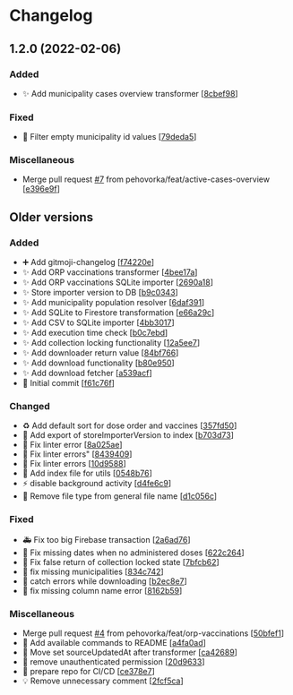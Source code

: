 # Changelog

<a name="1.2.0"></a>

## 1.2.0 (2022-02-06)

### Added

- ✨ Add municipality cases overview transformer [[8cbef98](https://github.com/pehovorka/covidvobcich-importer/commit/8cbef988091dad8783be08e91e0b862be8f3dd9d)]

### Fixed

- 🐛 Filter empty municipality id values [[79deda5](https://github.com/pehovorka/covidvobcich-importer/commit/79deda58b8252bacc8d3170dfb2fc412f6b579fb)]

### Miscellaneous

- Merge pull request [#7](https://github.com/pehovorka/covidvobcich-importer/issues/7) from pehovorka/feat/active-cases-overview [[e396e9f](https://github.com/pehovorka/covidvobcich-importer/commit/e396e9fab2791dacbcf98badd57e9e6cda49e0eb)]

## Older versions

### Added

- ➕ Add gitmoji-changelog [[f74220e](https://github.com/pehovorka/covidvobcich-importer/commit/f74220e073bb2116eee733cc89a86404dfd66f4e)]
- ✨ Add ORP vaccinations transformer [[4bee17a](https://github.com/pehovorka/covidvobcich-importer/commit/4bee17a4f3cf73120485f84c032a5044065ed153)]
- ✨ Add ORP vaccinations SQLite importer [[2690a18](https://github.com/pehovorka/covidvobcich-importer/commit/2690a1871ae680de52c34e56ea1519f45af4fab2)]
- ✨ Store importer version to DB [[b9c0343](https://github.com/pehovorka/covidvobcich-importer/commit/b9c034346db56a264f2b5bf8f23a718901822861)]
- ✨ Add municipality population resolver [[6daf391](https://github.com/pehovorka/covidvobcich-importer/commit/6daf39199325c484383adf4d16de73fe41d73dcc)]
- ✨ Add SQLite to Firestore transformation [[e66a29c](https://github.com/pehovorka/covidvobcich-importer/commit/e66a29c22ae75c114b22f562e9a5cffbbf803872)]
- ✨ Add CSV to SQLite importer [[4bb3017](https://github.com/pehovorka/covidvobcich-importer/commit/4bb30172492736617ee6424184882172db4956eb)]
- ✨ Add execution time check [[b0c7ebd](https://github.com/pehovorka/covidvobcich-importer/commit/b0c7ebd3304f1a852e296aaa3383d191da2477fc)]
- ✨ Add collection locking functionality [[12a5ee7](https://github.com/pehovorka/covidvobcich-importer/commit/12a5ee7e145d986925cdc4ab2edc0bc2ec678249)]
- ✨ Add downloader return value [[84bf766](https://github.com/pehovorka/covidvobcich-importer/commit/84bf766304d04393b6bedee45737897b8bfdf2f1)]
- ✨ Add download functionality [[b80e950](https://github.com/pehovorka/covidvobcich-importer/commit/b80e9509b54bc18be4cc3c64db768659b051949f)]
- ✨ Add download fetcher [[a539acf](https://github.com/pehovorka/covidvobcich-importer/commit/a539acfa3292e280524f8bd562542b8001d07002)]
- 🎉 Initial commit [[f61c76f](https://github.com/pehovorka/covidvobcich-importer/commit/f61c76fcd3507159eedb3d14a9a7c23c3e91f3fb)]

### Changed

- ♻️ Add default sort for dose order and vaccines [[357fd50](https://github.com/pehovorka/covidvobcich-importer/commit/357fd50c1e2a83ff0fd067a059445cda65320cfe)]
- 🎨 Add export of storeImporterVersion to index [[b703d73](https://github.com/pehovorka/covidvobcich-importer/commit/b703d730edbf24f55e40310e5c8750092169a0a9)]
- 🚨 Fix linter error [[8a025ae](https://github.com/pehovorka/covidvobcich-importer/commit/8a025ae6b451f6b197ae1ba18c8a5bc26295d156)]
- 🚨 Fix linter errors&quot; [[8439409](https://github.com/pehovorka/covidvobcich-importer/commit/8439409fa3551b8d36f3914dc3f768210a42ced2)]
- 🚨 Fix linter errors [[10d9588](https://github.com/pehovorka/covidvobcich-importer/commit/10d9588b073632718d45ac00560d4cfa4bf8510d)]
- 🎨 Add index file for utils [[0548b76](https://github.com/pehovorka/covidvobcich-importer/commit/0548b761e43b4d397c256df3c9012c20f8f95244)]
- ⚡ disable background activity [[d4fe6c9](https://github.com/pehovorka/covidvobcich-importer/commit/d4fe6c98a9abc2ae75e9d2c98d5a6b84ae08a503)]
- 🎨 Remove file type from general file name [[d1c056c](https://github.com/pehovorka/covidvobcich-importer/commit/d1c056c8bcc8041840f7495a529eec18bcfce630)]

### Fixed

- 🚑 Fix too big Firebase transaction [[2a6ad76](https://github.com/pehovorka/covidvobcich-importer/commit/2a6ad7690af8d8d7279ea9d83f59c54052711dfc)]
- 🐛 Fix missing dates when no administered doses [[622c264](https://github.com/pehovorka/covidvobcich-importer/commit/622c264b64387193bea36b459d0239be5b0dc616)]
- 🐛 Fix false return of collection locked state [[7bfcb62](https://github.com/pehovorka/covidvobcich-importer/commit/7bfcb621ffae03cc476d71838f9ec95569017fd1)]
- 🐛 fix missing municipalities [[834c742](https://github.com/pehovorka/covidvobcich-importer/commit/834c742555f162afd8e7028b95f08a91bde7eec7)]
- 🐛 catch errors while downloading [[b2ec8e7](https://github.com/pehovorka/covidvobcich-importer/commit/b2ec8e79af68bf4460a598c3db44470a0c74a273)]
- 🐛 fix missing column name error [[8162b59](https://github.com/pehovorka/covidvobcich-importer/commit/8162b595c862568d3c86867228c0054045b93950)]

### Miscellaneous

- Merge pull request [#4](https://github.com/pehovorka/covidvobcich-importer/issues/4) from pehovorka/feat/orp-vaccinations [[50bfef1](https://github.com/pehovorka/covidvobcich-importer/commit/50bfef1c2b8330c7b83fd15285d697547af231a7)]
- 📝 Add available commands to README [[a4fa0ad](https://github.com/pehovorka/covidvobcich-importer/commit/a4fa0ad110f2889479751ffb11a7f19df9b9cc58)]
- 👔 Move set sourceUpdatedAt after transformer [[ca42689](https://github.com/pehovorka/covidvobcich-importer/commit/ca42689ee4188121dfd21a302363fa9d79fd1f76)]
- 👷 remove unauthenticated permission [[20d9633](https://github.com/pehovorka/covidvobcich-importer/commit/20d96332d421f997daf6aa160d6288a56667843b)]
- 👷 prepare repo for CI/CD [[ce378e7](https://github.com/pehovorka/covidvobcich-importer/commit/ce378e73a81c3d82aacfb08dea9fa12697c18e82)]
- 💡 Remove unnecessary comment [[2fcf5ca](https://github.com/pehovorka/covidvobcich-importer/commit/2fcf5cabf3b0ca4d3b7e776c1765085a31b22b60)]
